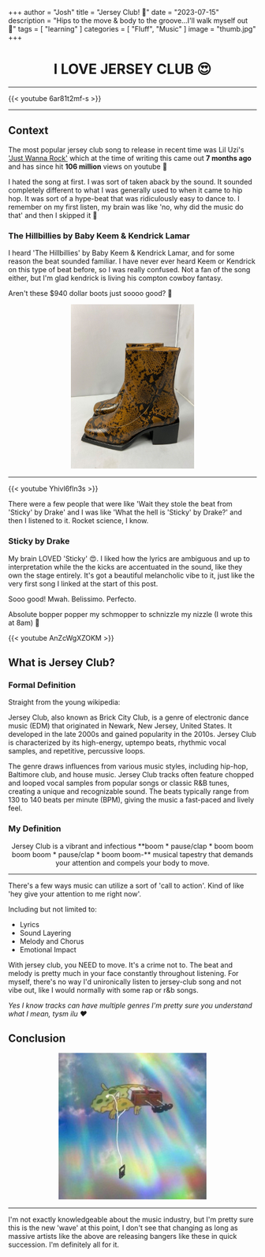 +++
author = "Josh"
title = "Jersey Club! 🕺"
date = "2023-07-15"
description = "Hips to the move & body to the groove...I'll walk myself out 🚪"
tags = [
    "learning"
]
categories = [
    "Fluff",
    "Music"
]
image = "thumb.jpg"
+++

<center>
<h1>I LOVE JERSEY CLUB 😍</h1>
<hr>
</center>


{{< youtube 6ar81t2mf-s >}}

<hr>


## Context

The most popular jersey club song to release in recent time was Lil Uzi's ['Just Wanna Rock'](https://youtu.be/UhbixyxgsiU) which at the time of writing this came out **7 months ago** and has since hit **106 million** views on youtube 🤯

I hated the song at first. I was sort of taken aback by the sound. It sounded completely different to what I was generally used to when it came to hip hop.
It was sort of a hype-beat that was ridiculously easy to dance to. I remember on my first listen, my brain was like 'no, why did the music do that' and then I skipped it 🥱

### The Hillbillies by Baby Keem & Kendrick Lamar

I heard 'The Hillbillies' by Baby Keem & Kendrick Lamar, and for some reason the beat sounded familiar. I have never ever heard Keem or Kendrick on this type of beat before, so I was really confused. Not a fan of the song either, but I'm glad kendrick is living his compton cowboy fantasy.


Aren't these $940 dollar boots just soooo good? 🤠

<center>
<img src="boots.jpg" width="250px">
</center>

<hr>


{{< youtube Yhivl6fln3s >}}

There were a few people that were like 'Wait they stole the beat from 'Sticky' by Drake' and I was like 'What the hell is 'Sticky' by Drake?' and then I listened to it. Rocket science, I know.

### Sticky by Drake


My brain LOVED 'Sticky' 😍. I liked how the lyrics are ambiguous and up to interpretation while the the kicks are accentuated in the sound, like they own the stage entirely. It's got a beautiful melancholic vibe to it, just like the very first song I linked at the start of this post. 

Sooo good! Mwah. Belissimo. Perfecto.

Absolute bopper popper my schmopper to schnizzle my nizzle (I wrote this at 8am) 🐴



{{< youtube AnZcWgXZOKM >}}







## What is Jersey Club?

### Formal Definition

Straight from the young wikipedia:

Jersey Club, also known as Brick City Club, is a genre of electronic dance music (EDM) that originated in Newark, New Jersey, United States. It developed in the late 2000s and gained popularity in the 2010s. Jersey Club is characterized by its high-energy, uptempo beats, rhythmic vocal samples, and repetitive, percussive loops.

The genre draws influences from various music styles, including hip-hop, Baltimore club, and house music. Jersey Club tracks often feature chopped and looped vocal samples from popular songs or classic R&B tunes, creating a unique and recognizable sound. The beats typically range from 130 to 140 beats per minute (BPM), giving the music a fast-paced and lively feel.

### My Definition
<center>
Jersey Club is a vibrant and infectious **boom * pause/clap * boom boom boom boom * pause/clap * boom boom-** musical tapestry that demands your attention and compels your body to move.


</center>

<hr>
There's a few ways music can utilize a sort of 'call to action'. Kind of like 'hey give your attention to me right now'.

Including but not limited to:
* Lyrics
* Sound Layering
* Melody and Chorus
* Emotional Impact

With jersey club, you NEED to move. It's a crime not to. The beat and melody is pretty much in your face constantly throughout listening. For myself, there's no way I'd unironically listen to jersey-club song and not vibe out, like I would normally with some rap or r&b songs.

*Yes I know tracks can have multiple genres I'm pretty sure you understand what I mean, tysm ilu ❤️*

## Conclusion

<center>
<img src="sponge.jpg" width="300px">
</center>

<hr>

I'm not exactly knowledgeable about the music industry, but I'm pretty sure this is the new 'wave' at this point, I don't see that changing as long as massive artists like the above are releasing bangers like these in quick succession. I'm definitely all for it.



